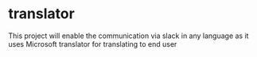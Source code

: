# translator
This project will enable the communication via slack in any language as it uses Microsoft translator for translating to end user
